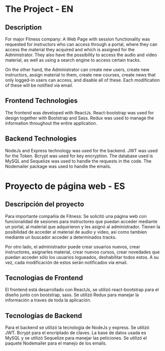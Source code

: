 # The Project - EN

## Description
For major Fitness company:
A Web Page with session functionality was requested for instructors who can access through a portal, where they can access the material they acquired and which is assigned for the Administrator.
They also have the possibility to access the audio and video material, as well as using a search engine to access certain tracks.

On the other hand, the Administrator can create new users, create new instructors, assign material to them, create new courses, create news that only logged-in users can access, and disable all of these.
Each modification of these will be notified via email.

## Frontend Technologies
The frontend was developed with ReactJs. React-bootstrap was used for design together with Bootstrap and Sass.
Redux was used to manage the information throughout the entire application.

## Backend Technologies
NodeJs and Express technology was used for the backend. JWT was used for the Token. Bcrypt was used for key encryption.
The database used is MySQL and Sequelize was used to handle the requests in the code.
The Nodemailer package was used to handle the emails.



# Proyecto de página web - ES

## Descripción del proyecto
Para importante compañía de Fitness:
Se solicitó una página web con funcionalidad de sesiones para instructores que puedan acceder mediante un portal, al material que adquirieron y les asignó al administrador.
Tienen la posibilidad de acceder al material de audio y video, así como tambien mediante un buscador acceder a determinados tracks.

Por otro lado, el administrador puede crear usuarios nuevos, crear instructores, asignarles material, crear nuevos cursos, crear novedades que puedan acceder sólo los usuarios logueados, deshabilitar todos estos.
A su vez, cada modificación de estos serán notificados vía email.

## Tecnologías de Frontend
El frontend está desarrollado con ReactJs, se utilizó react-bootstrap para el diseño junto con bootstrap, sass. 
Se utilizó Redux para manejar la información a traves de toda la aplicación.

## Tecnologías de Backend
Para el backend se utilizó la tecnología de NodeJs y express. Se utilizó JWT. Bcrypt para el encriptado de claves.
La base de datos usada es MySQL y se utilizó Sequelize para manejar las peticiones.
Se utilizó el paquete Nodemailer para el manejo de los emails.

